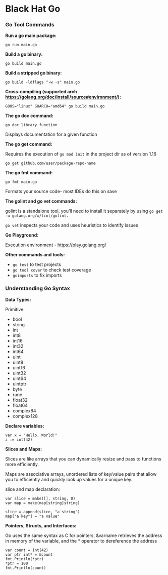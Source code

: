 # Black Hat Go

### Go Tool Commands

**Run a go main package:**

`go run main.go`

**Build a go binary:**

`go build main.go`

**Build a stripped go binary:**

`go build -ldflags "-w -s" main.go`

**Cross-compiling (supported arch https://golang.org/doc/install/source#environment/):**

`GOOS="linux" GOARCH="amd64" go build main.go`

**The go doc command:**

`go doc library.function`

Displays documentation for a given function

**The go get command:**

Requires the execution of `go mod init` in the project dir as of version 1.16

`go get github.com/user/package-repo-name`

**The go fmt command:**

`go fmt main.go`

Formats your source code- most IDEs do this on save

**The golint and go vet commands:**

golint is a standalone tool, you’ll need to install it separately by using 
`go get -u golang.org/x/lint/golint.`

`go vet` inspects your code and uses heuristics to identify issues

**Go Playground:**

Execution environment - https://play.golang.org/

**Other commands and tools:**

- `go test` to test projects
- `go tool cover` to check test coverage
- `goimports` to fix imports

### Understanding Go Syntax

**Data Types:**

Primitive:

- bool
- string
- int
- int8
- int16
- int32
- int64
- uint
- uint8
- uint16
- uint32
- uint64
- uintptr
- byte
- rune
- float32
- float64
- complex64
- complex128

**Declare variables:**

```
var x = "Hello, World!"
z := int(42)
```

**Slices and Maps:**

Slices are like arrays that you can dynamically resize and pass to functions more efficiently.

Maps are associative arrays, unordered lists of key/value pairs that allow you to efficiently 
and quickly look up values for a unique key.

slice and map declaration:

```
var slice = make([], string, 0)
var map = make(map[string]string)

slice = append(slice, "a string")
map["a key"] = "a value"
```

**Pointers, Structs, and Interfaces:**

Go uses the same syntax as C for pointers, &varname retrieves the address in memory of the 
variable, and the * operator to dereference the address

```
var count = int(42)
var ptr int* = &count
fmt.Println(*ptr)
*ptr = 100
fmt.Println(count)
```
